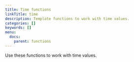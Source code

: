 ```yaml
---
title: Time functions
linkTitle: time
description: Template functions to work with time values.
categories: []
keywords: []
menu:
  docs:
    parent: functions
---
```


Use these functions to work with time values.
